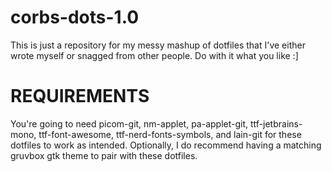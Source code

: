# corbs-dots-1.0
This is just a repository for my messy mashup of dotfiles that I've either wrote myself or snagged from other people. Do with it what you like :]

# REQUIREMENTS
You're going to need picom-git, nm-applet, pa-applet-git, ttf-jetbrains-mono, ttf-font-awesome, ttf-nerd-fonts-symbols, and lain-git for these dotfiles to work as intended.
Optionally, I do recommend having a matching gruvbox gtk theme to pair with these dotfiles.

